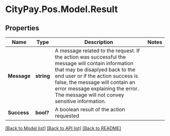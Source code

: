 # CityPay.Pos.Model.Result
## Properties

Name | Type | Description | Notes
------------ | ------------- | ------------- | -------------
**Message** | **string** | A message related to the request. If the action was successful the message will contain information that may be disaplyed back to the end user or if the action success is false, the message will contain an error message explaining the error. The message will not convey sensitive information. | 
**Success** | **bool?** | A boolean result of the action requested | 

[[Back to Model list]](../README.md#documentation-for-models) [[Back to API list]](../README.md#documentation-for-api-endpoints) [[Back to README]](../README.md)

